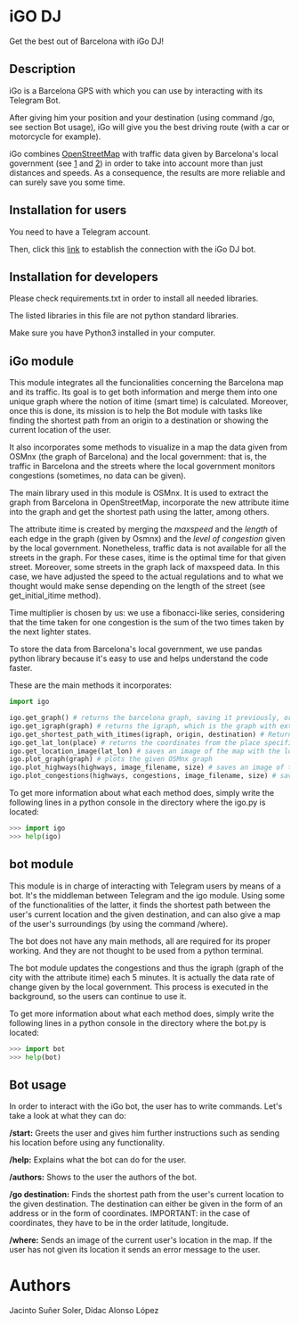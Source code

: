 # iGO DJ

Get the best out of Barcelona with iGo DJ!


## Description

iGo is a Barcelona GPS with which you can use by interacting with its Telegram Bot.

After giving him your position and your destination (using command /go, see section Bot usage), iGo will give you the best driving route (with a car or motorcycle for example).

iGo combines [OpenStreetMap](https://www.openstreetmap.org/#map=6/40.007/-2.488) with traffic data given by Barcelona's local government (see [1](https://opendata-ajuntament.barcelona.cat/data/ca/dataset/transit-relacio-trams) and [2](https://opendata-ajuntament.barcelona.cat/data/ca/dataset/trams))
in order to take into account more than just distances and speeds. As a consequence, the results are more reliable and can surely save you some time.

## Installation for users

You need to have a Telegram account.

Then, click this [link](https://t.me/iGoDJ_bot) to establish the connection with the iGo DJ bot.

## Installation for developers

Please check requirements.txt in order to install all needed libraries.

The listed libraries in this file are not python standard libraries.

Make sure you have Python3 installed in your computer.

## iGo module

This module integrates all the funcionalities concerning the Barcelona map and its traffic. Its goal is to get both information and merge them into one unique graph where the notion of itime (smart time) is calculated. Moreover, once this is done, its mission is to help the Bot module with tasks like finding the shortest path from an origin to a destination or showing the current location of the user.

It also incorporates some methods to visualize in a map the data given from OSMnx (the graph of Barcelona) and the local government: that is, the traffic in Barcelona and the streets where the local government monitors congestions (sometimes, no data can be given).

The main library used in this module is OSMnx. It is used to extract the graph from Barcelona in OpenStreetMap, incorporate the new attribute itime into the graph and get the shortest path using the latter, among others.

The attribute itime is created by merging the *maxspeed* and the *length* of each edge in the graph (given by Osmnx) and the *level of congestion* given by the local government. Nonetheless, traffic data is not available for all the streets in the graph. For these cases, itime is the optimal time for that given street. Moreover, some streets in the graph lack of maxspeed data. In this case, we have adjusted the speed to the actual regulations and to what we thought would make sense depending on the length of the street (see get_initial_itime method).

Time multiplier is chosen by us: we use a fibonacci-like series, considering that the time taken for one congestion is the sum of the two times taken by the next lighter states.

To store the data from Barcelona's local government, we use pandas python library because it's easy to use and helps understand the code faster.

These are the main methods it incorporates:

```python
import igo

igo.get_graph() # returns the barcelona graph, saving it previously, or loads it in case that was saved before.
igo.get_igraph(graph) # returns the igraph, which is the graph with extra parameter called itime.
igo.get_shortest_path_with_itimes(igraph, origin, destination) # Returns an image, the approximate time and the distance of the shortest path using the concept of itime
igo.get_lat_lon(place) # returns the coordinates from the place specified
igo.get_location_image(lat_lon) # saves an image of the map with the location given marked, and returns its name, since it is random
igo.plot_graph(graph) # plots the given OSMnx graph
igo.plot_highways(highways, image_filename, size) # saves an image of the map with the highways drawn
igo.plot_congestions(highways, congestions, image_filename, size) # saves an image of the map with the congestions marked in different colors
```

To get more information about what each method does, simply write the following lines in a python console in the directory where the igo.py is located:

```python
>>> import igo
>>> help(igo)
```


## bot module

This module is in charge of interacting with Telegram users by means of a bot.
It's the middleman between Telegram and the igo module.
Using some of the functionalities of the latter, it finds the shortest path between the user's current location and the given destination, and can also give a map of the user's surroundings (by using the command /where).

The bot does not have any main methods, all are required for its proper working. And they are not thought to be used from a python terminal.

The bot module updates the congestions and thus the igraph (graph of the city with the attribute itime) each 5 minutes. It is actually the data rate of change given by the local government. This process is executed in the background, so the users can continue to use it.

To get more information about what each method does, simply write the following lines in a python console in the directory where the bot.py is located:

```python
>>> import bot
>>> help(bot)
```

## Bot usage

In order to interact with the iGo bot, the user has to write commands. Let's take a look at what they can do:

**/start:** Greets the user and gives him further instructions such as sending his location before using any functionality.

**/help:** Explains what the bot can do for the user.

**/authors:** Shows to the user the authors of the bot.

**/go destination:** Finds the shortest path from the user's current location to the given destination.
                     The destination can either be given in the form of an address or in the form of coordinates.
                     IMPORTANT: in the case of coordinates, they have to be in the order latitude, longitude.

**/where:** Sends an image of the current user's location in the map.
            If the user has not given its location it sends an error message to the user.


# Authors

Jacinto Suñer Soler,
Dídac Alonso López